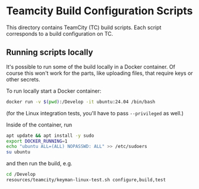 # Teamcity Build Configuration Scripts

This directory contains TeamCity (TC) build scripts. Each script corresponds
to a build configuration on TC.

## Running scripts locally

It's possible to run some of the build locally in a Docker container.
Of course this won't work for the parts, like uploading files, that
require keys or other secrets.

To run locally start a Docker container:

```bash
docker run -v $(pwd):/Develop -it ubuntu:24.04 /bin/bash
```

(for the Linux integration tests, you'll have to pass `--privileged` as well.)

Inside of the container, run

```bash
apt update && apt install -y sudo
export DOCKER_RUNNING=1
echo "ubuntu ALL=(ALL) NOPASSWD: ALL" >> /etc/sudoers
su ubuntu
```

and then run the build, e.g.

```bash
cd /Develop
resources/teamcity/keyman-linux-test.sh configure,build,test
```
